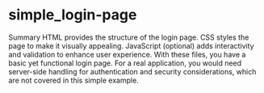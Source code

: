 # simple_login-page
Summary
HTML provides the structure of the login page.
CSS styles the page to make it visually appealing.
JavaScript (optional) adds interactivity and validation to enhance user experience.
With these files, you have a basic yet functional login page. For a real application, you would need server-side handling for authentication and security considerations, which are not covered in this simple example.
